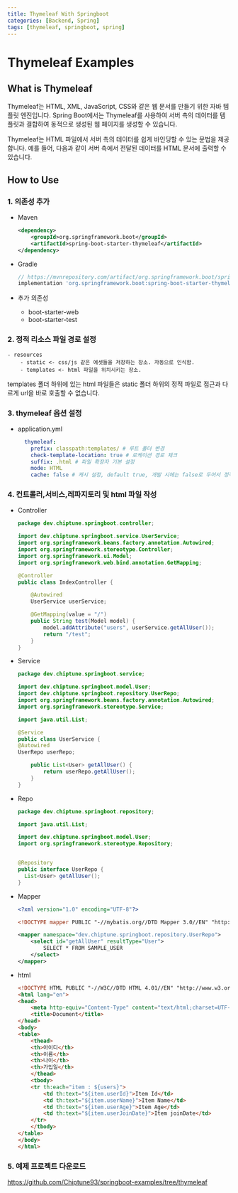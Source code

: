 ```yaml
---
title: Thymeleaf With Springboot
categories: [Backend, Spring]
tags: [thymeleaf, springboot, spring]
---
```



# Thymeleaf Examples

## What is Thymeleaf

Thymeleaf는 HTML, XML, JavaScript, CSS와 같은 웹 문서를 만들기 위한 자바 템플릿 엔진입니다. Spring Boot에서는 Thymeleaf를 사용하여 서버 측의 데이터를 템플릿과 결합하여 동적으로 생성된 웹 페이지를 생성할 수 있습니다.

Thymeleaf는 HTML 파일에서 서버 측의 데이터를 쉽게 바인딩할 수 있는 문법을 제공합니다. 예를 들어, 다음과 같이 서버 측에서 전달된 데이터를 HTML 문서에 출력할 수 있습니다.

## How to Use

### 1. 의존성 추가

- Maven

    ```xml
    <dependency>
        <groupId>org.springframework.boot</groupId>
        <artifactId>spring-boot-starter-thymeleaf</artifactId>
    </dependency>
    ```

- Gradle

    ```gradle
    // https://mvnrepository.com/artifact/org.springframework.boot/spring-boot-starter-thymeleaf
    implementation 'org.springframework.boot:spring-boot-starter-thymeleaf'
    ```

- 추가 의존성
  - boot-starter-web
  - boot-starter-test

### 2. 정적 리소스 파일 경로 설정

```text
- resources
    - static <- css/js 같은 에셋들을 저장하는 장소. 자동으로 인식함.
    - templates <- html 파일을 위치시키는 장소.
```

templates 폴더 하위에 있는 html 파일들은 static 폴더 하위의 정적 파일로 접근과 다르게 url을 바로 호출할 수 없습니다.

### 3. thymeleaf 옵션 설정

- application.yml
  ```yml
    thymeleaf:
      prefix: classpath:templates/ # 루트 폴더 변경
      check-template-location: true # 로케이션 경로 체크
      suffix: .html # 파일 확장자 기본 설정
      mode: HTML
      cache: false # 캐시 설정, default true, 개발 시에는 false로 두어서 정적 파일처럼 사용
  ```

### 4. 컨트롤러,서비스,레파지토리 및 html 파일 작성

- Controller
  ```java
  package dev.chiptune.springboot.controller;
  
  import dev.chiptune.springboot.service.UserService;
  import org.springframework.beans.factory.annotation.Autowired;
  import org.springframework.stereotype.Controller;
  import org.springframework.ui.Model;
  import org.springframework.web.bind.annotation.GetMapping;
  
  @Controller
  public class IndexController {
  
      @Autowired
      UserService userService;
  
      @GetMapping(value = "/")
      public String test(Model model) {
          model.addAttribute("users", userService.getAllUser());
          return "/test";
      }
  }

  ```
- Service
  ```java
  package dev.chiptune.springboot.service;
  
  import dev.chiptune.springboot.model.User;
  import dev.chiptune.springboot.repository.UserRepo;
  import org.springframework.beans.factory.annotation.Autowired;
  import org.springframework.stereotype.Service;
  
  import java.util.List;
  
  @Service
  public class UserService {
  @Autowired
  UserRepo userRepo;
  
      public List<User> getAllUser() {
          return userRepo.getAllUser();
      }
  }

  ```
- Repo
  ```java
  package dev.chiptune.springboot.repository;
  
  import java.util.List;
  
  import dev.chiptune.springboot.model.User;
  import org.springframework.stereotype.Repository;
  
  
  @Repository
  public interface UserRepo {
    List<User> getAllUser();
  }

  ```
- Mapper
  ```xml
  <?xml version="1.0" encoding="UTF-8"?>
  
  <!DOCTYPE mapper PUBLIC "-//mybatis.org//DTD Mapper 3.0//EN" "http://mybatis.org/dtd/mybatis-3-mapper.dtd">
  
  <mapper namespace="dev.chiptune.springboot.repository.UserRepo">
      <select id="getAllUser" resultType="User">
          SELECT * FROM SAMPLE_USER
      </select>
  </mapper>

  ```
- html
  ```html
  <!DOCTYPE HTML PUBLIC "-//W3C//DTD HTML 4.01//EN" "http://www.w3.org/TR/html4/strict.dtd">
  <html lang="en">
  <head>
      <meta http-equiv="Content-Type" content="text/html;charset=UTF-8">
      <title>Document</title>
  </head>
  <body>
  <table>
      <thead>
      <th>아이디</th>
      <th>이름</th>
      <th>나이</th>
      <th>가입일</th>
      </thead>
      <tbody>
      <tr th:each="item : ${users}">
          <td th:text="${item.userId}">Item Id</td>
          <td th:text="${item.userName}">Item Name</td>
          <td th:text="${item.userAge}">Item Age</td>
          <td th:text="${item.userJoinDate}">Item joinDate</td>
      </tr>
      </tbody>
  </table>
  </body>
  </html>

  ```

### 5. 예제 프로젝트 다운로드

https://github.com/Chiptune93/springboot-examples/tree/thymeleaf
